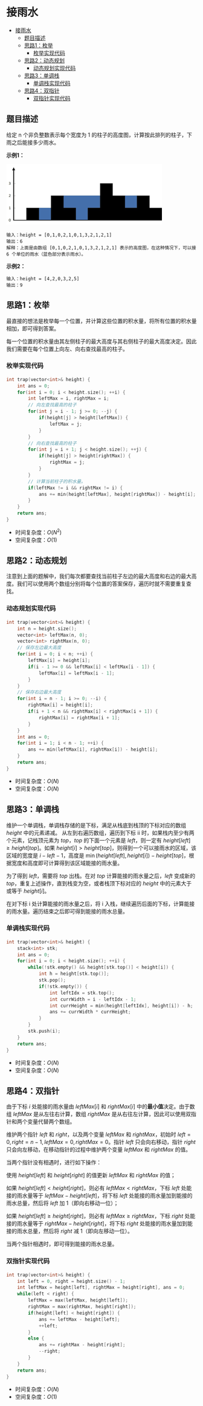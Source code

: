 # 接雨水

- [接雨水](#接雨水)
  - [题目描述](#题目描述)
  - [思路1：枚举](#思路1枚举)
    - [枚举实现代码](#枚举实现代码)
  - [思路2：动态规划](#思路2动态规划)
    - [动态规划实现代码](#动态规划实现代码)
  - [思路3：单调栈](#思路3单调栈)
    - [单调栈实现代码](#单调栈实现代码)
  - [思路4：双指针](#思路4双指针)
    - [双指针实现代码](#双指针实现代码)

## 题目描述

给定 n 个非负整数表示每个宽度为 1 的柱子的高度图，计算按此排列的柱子，下雨之后能接多少雨水。

**示例1：**

<div align = left>
    <img src = "../\Image/42.1.png">
</div>

```
输入：height = [0,1,0,2,1,0,1,3,2,1,2,1]
输出：6
解释：上面是由数组 [0,1,0,2,1,0,1,3,2,1,2,1] 表示的高度图，在这种情况下，可以接 6 个单位的雨水（蓝色部分表示雨水）。 
```

**示例2：**

```
输入：height = [4,2,0,3,2,5]
输出：9
```

## 思路1：枚举

最直接的想法是枚举每一个位置，并计算这些位置的积水量，将所有位置的积水量相加，即可得到答案。

每一个位置的积水量由其左侧柱子的最大高度与其右侧柱子的最大高度决定。因此我们需要在每个位置上向左、向右查找最高的柱子。

### 枚举实现代码

```cpp
int trap(vector<int>& height) {
    int ans = 0;
    for(int i = 0; i < height.size(); ++i) {
        int leftMax = i, rightMax = i;
        // 向左查找最高的柱子
        for(int j = i - 1; j >= 0; --j) {
            if(height[j] > height[leftMax]) {
                leftMax = j;
            }
        }
        // 向右查找最高的柱子
        for(int j = i + 1; j < height.size(); ++j) {
            if(height[j] > height[rightMax]) {
                rightMax = j;
            }
        }
        // 计算当前柱子的积水量。
        if(leftMax != i && rightMax != i) {
            ans += min(height[leftMax], height[rightMax]) - height[i];
        }
    }
    return ans;
}
```

- 时间复杂度：$O(N^2)$
- 空间复杂度：$O(1)$

## 思路2：动态规划

注意到上面的题解中，我们每次都要查找当前柱子左边的最大高度和右边的最大高度。我们可以使用两个数组分别将每个位置的答案保存，遍历时就不需要重复查找。

### 动态规划实现代码

```cpp
int trap(vector<int>& height) {
    int n = height.size();
    vector<int> leftMax(n, 0);
    vector<int> rightMax(n, 0);
    // 保存左边最大高度
    for(int i = 0; i < n; ++i) {
        leftMax[i] = height[i];
        if(i - 1 >= 0 && leftMax[i] < leftMax[i - 1]) {
            leftMax[i] = leftMax[i - 1];
        }
    }
    // 保存右边最大高度
    for(int i = n - 1; i >= 0; --i) {
        rightMax[i] = height[i];
        if(i + 1 < n && rightMax[i] < rightMax[i + 1]) {
            rightMax[i] = rightMax[i + 1];
        }
    }
    int ans = 0;
    for(int i = 1; i < n - 1; ++i) {
        ans += min(leftMax[i], rightMax[i]) - height[i];
    }
    return ans;
}
```

- 时间复杂度：$O(N)$
- 空间复杂度：$O(N)$

## 思路3：单调栈

维护一个单调栈，单调栈存储的是下标，满足从栈底到栈顶的下标对应的数组 $\textit{height}$ 中的元素递减。
从左到右遍历数组，遍历到下标 ii 时，如果栈内至少有两个元素，记栈顶元素为 $\textit{top}$，$\textit{top}$ 的下面一个元素是 $\textit{left}$，则一定有 $\textit{height}[\textit{left}] \ge \textit{height}[\textit{top}]$。如果 $\textit{height}[i]>\textit{height}[\textit{top}]$，则得到一个可以接雨水的区域，该区域的宽度是 $i-\textit{left}-1$，高度是 $\min(\textit{height}[\textit{left}],\textit{height}[i])-\textit{height}[\textit{top}]$，根据宽度和高度即可计算得到该区域能接的雨水量。

为了得到 $\textit{left}$，需要将 $\textit{top}$ 出栈。在对 $\textit{top}$ 计算能接的雨水量之后，$\textit{left}$ 变成新的 $\textit{top}$，重复上述操作，直到栈变为空，或者栈顶下标对应的 $\textit{height}$ 中的元素大于或等于 $\textit{height}[i]$。

在对下标 i 处计算能接的雨水量之后，将 i 入栈，继续遍历后面的下标，计算能接的雨水量。遍历结束之后即可得到能接的雨水总量。

### 单调栈实现代码

```cpp
int trap(vector<int>& height) {
    stack<int> stk;
    int ans = 0;
    for(int i = 0; i < height.size(); ++i) {
        while(!stk.empty() && height[stk.top()] < height[i]) {
            int h = height[stk.top()];
            stk.pop();
            if(!stk.empty()) {
                int leftIdx = stk.top();
                int currWidth = i - leftIdx - 1;
                int currHeight = min(height[leftIdx], height[i]) - h;
                ans += currWidth * currHeight;
            }
        }
        stk.push(i);
    }
    return ans;
}
```

- 时间复杂度：$O(N)$
- 空间复杂度：$O(N)$

## 思路4：双指针

由于下标 $i$ 处能接的雨水量由 $leftMax[i]$ 和 $rightMax[i]$ 中的**最小值**决定。由于数组 $leftMax$ 是从左往右计算，数组 $rightMax$ 是从右往左计算，因此可以使用双指针和两个变量代替两个数组。

维护两个指针 $left$ 和 $right$，以及两个变量 $leftMax$ 和 $rightMax$，初始时 $left=0,right=n−1,leftMax=0,rightMax=0$。指针 $left$ 只会向右移动，指针 $right$ 只会向左移动，在移动指针的过程中维护两个变量 $leftMax$ 和 $rightMax$ 的值。

当两个指针没有相遇时，进行如下操作：

使用 $height[left]$ 和 $height[right]$ 的值更新 $leftMax$ 和 $rightMax$ 的值；

如果 $height[left]<height[right]$，则必有 $leftMax<rightMax$，下标 $left$ 处能接的雨水量等于 $leftMax−height[left]$，将下标 $left$ 处能接的雨水量加到能接的雨水总量，然后将 $left$ 加 1（即向右移动一位）；

如果 $height[left]≥height[right]$，则必有 $leftMax≥rightMax$，下标 $right$ 处能接的雨水量等于 $rightMax−height[right]$，将下标 $right$ 处能接的雨水量加到能接的雨水总量，然后将 $right$ 减 1（即向左移动一位）。

当两个指针相遇时，即可得到能接的雨水总量。


### 双指针实现代码

```cpp
int trap(vector<int>& height) {
    int left = 0, right = height.size() - 1;
    int leftMax = height[left], rightMax = height[right], ans = 0;
    while(left < right) {
        leftMax = max(leftMax, height[left]);
        rightMax = max(rightMax, height[right]);
        if(height[left] < height[right]) {
            ans += leftMax - height[left];
            ++left;
        }
        else {
            ans += rightMax - height[right];
            --right;
        }
    }
    return ans;
}
```

- 时间复杂度：$O(N)$
- 空间复杂度：$O(1)$